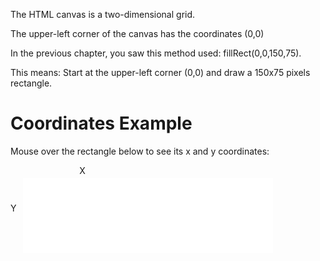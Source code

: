 The HTML canvas is a two-dimensional grid.

The upper-left corner of the canvas has the coordinates (0,0)

In the previous chapter, you saw this method used: fillRect(0,0,150,75).

This means: Start at the upper-left corner (0,0) and draw a 150x75 pixels rectangle.

# Coordinates Example
Mouse over the rectangle below to see its x and y coordinates:
<div style="width:230px;height:20px;text-align:center;clear:both;">X</div>
<div style="width:20px;padding-top:40px;float:left;">Y</div>
<div style="width:402px;float:left"><iframe src="trycanvas_coordinates.htm" frameborder="0" style="border:0;overflow:hidden;width:400px;height:120px;"></iframe></div>
<div style="clear:both"></div>
